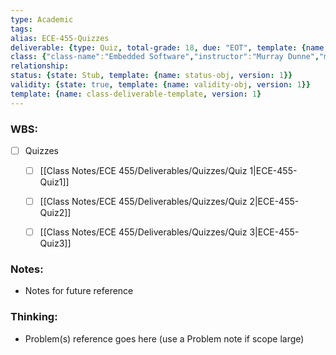 ```yaml
---
type: Academic
tags: 
alias: ECE-455-Quizzes
deliverable: {type: Quiz, total-grade: 18, due: "EOT", template: {name: aggregate-deliverable-obj, version: 1}}
class: {"class-name":"Embedded Software","instructor":"Murray Dunne","medium":"In Person","start-date":"2023-05-08","university":"University of Waterloo","class-alias":"ECE-455","template":{"name":"class-uni-obj","version":1}}
relationship: 
status: {state: Stub, template: {name: status-obj, version: 1}}
validity: {state: true, template: {name: validity-obj, version: 1}}
template: {name: class-deliverable-template, version: 1}
---
```


### WBS: 

- [ ] Quizzes
	- [ ] [[Class Notes/ECE 455/Deliverables/Quizzes/Quiz 1|ECE-455-Quiz1]]
	- [ ] [[Class Notes/ECE 455/Deliverables/Quizzes/Quiz 2|ECE-455-Quiz2]]
	- [ ] [[Class Notes/ECE 455/Deliverables/Quizzes/Quiz 3|ECE-455-Quiz3]]
	

### Notes:

- Notes for future reference

### Thinking:

- Problem(s) reference goes here (use a Problem note if scope large)
